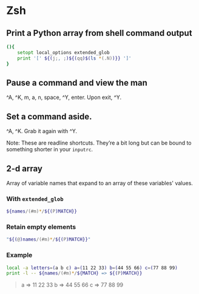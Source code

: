 # Zsh

## Print a Python array from shell command output

```zsh
(){
    setopt local_options extended_glob
    print '[' ${(j;, ;)${(qq)$(ls *(.N))}} ']'
}
```

## Pause a command and view the man

^A, ^K, m, a, n, space, ^Y, enter. Upon exit, ^Y.

## Set a command aside.
^A, ^K. Grab it again with ^Y.

Note: These are readline shortcuts. They’re a bit long but can be bound to something shorter in your `inputrc`.

## 2-d array

Array of variable names that expand to an array of these variables' values.

### With `extended_glob`

```zsh
${names/(#m)*/${(P)MATCH}}
```

### Retain empty elements

```zsh
"${(@)names/(#m)*/${(P)MATCH}}"
```

### Example

```zsh
local -a letters=(a b c) a=(11 22 33) b=(44 55 66) c=(77 88 99)
print -l -- ${names/(#m)*/${MATCH} => ${(P)MATCH}}
```

> a => 11 22 33
> b => 44 55 66
> c => 77 88 99
